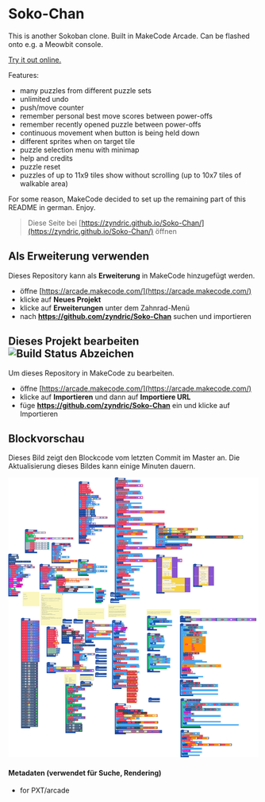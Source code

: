 # Soko-Chan

This is another Sokoban clone. Built in MakeCode Arcade. Can be flashed onto e.g. a Meowbit console.

[Try it out online.](https://zyndric.github.io/Soko-Chan/)

Features:

* many puzzles from different puzzle sets
* unlimited undo
* push/move counter
* remember personal best move scores between power-offs
* remember recently opened puzzle between power-offs
* continuous movement when button is being held down
* different sprites when on target tile
* puzzle selection menu with minimap
* help and credits
* puzzle reset
* puzzles of up to 11x9 tiles show without scrolling (up to 10x7 tiles of walkable area)

For some reason, MakeCode decided to set up the remaining part of this README in german. Enjoy.

> Diese Seite bei [https://zyndric.github.io/Soko-Chan/](https://zyndric.github.io/Soko-Chan/) öffnen

## Als Erweiterung verwenden

Dieses Repository kann als **Erweiterung** in MakeCode hinzugefügt werden.

* öffne [https://arcade.makecode.com/](https://arcade.makecode.com/)
* klicke auf **Neues Projekt**
* klicke auf **Erweiterungen** unter dem Zahnrad-Menü
* nach **https://github.com/zyndric/Soko-Chan** suchen und importieren

## Dieses Projekt bearbeiten ![Build Status Abzeichen](https://github.com/zyndric/Soko-Chan/workflows/MakeCode/badge.svg)

Um dieses Repository in MakeCode zu bearbeiten.

* öffne [https://arcade.makecode.com/](https://arcade.makecode.com/)
* klicke auf **Importieren** und dann auf **Importiere URL**
* füge **https://github.com/zyndric/Soko-Chan** ein und klicke auf Importieren

## Blockvorschau

Dieses Bild zeigt den Blockcode vom letzten Commit im Master an.
Die Aktualisierung dieses Bildes kann einige Minuten dauern.

![Eine gerenderte Ansicht der Blöcke](https://github.com/zyndric/Soko-Chan/raw/master/.github/makecode/blocks.png)

#### Metadaten (verwendet für Suche, Rendering)

* for PXT/arcade
<script src="https://makecode.com/gh-pages-embed.js"></script><script>makeCodeRender("{{ site.makecode.home_url }}", "{{ site.github.owner_name }}/{{ site.github.repository_name }}");</script>
